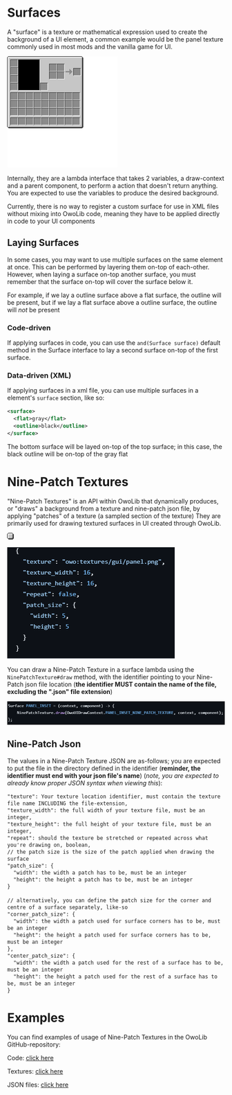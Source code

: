 # Surfaces
A "surface" is a texture or mathematical expression used to create the background of a UI element, a common example would be the panel texture commonly used in most mods and the vanilla game for UI. 

![texture](inventory.png)

Internally, they are a lambda interface that takes 2 variables, a draw-context and a parent component, to perform a action that doesn't return anything. You are expected to use the variables to produce the desired background.

Currently, there is no way to register a custom surface for use in XML files without mixing into OwoLib code, meaning they have to be applied directly in code to your UI components

## Laying Surfaces
In some cases, you may want to use multiple surfaces on the same element at once. This can be performed by layering them on-top of each-other. However, when laying a surface on-top another surface, you must remember that the surface on-top will cover the surface below it.

For example, if we lay a outline surface above a flat surface, the outline will be present, but if we lay a flat surface above a outline surface, the outline will *not* be present

### Code-driven
If applying surfaces in code, you can use the `and(Surface surface)` default method in the Surface interface to lay a second surface on-top of the first surface.

### Data-driven (XML)
If applying surfaces in a xml file, you can use multiple surfaces in a element's `surface` section, like so:
```xml
<surface>
  <flat>gray</flat>
  <outline>black</outline>
</surface>  
```
The bottom surface will be layed on-top of the top surface; in this case, the black outline will be on-top of the gray flat

# Nine-Patch Textures
"Nine-Patch Textures" is an API within OwoLib that dynamically produces, or "draws" a background from a texture and nine-patch json file, by applying "patches" of a texture (a sampled section of the texture)
They are primarily used for drawing textured surfaces in UI created through OwoLib. 

![nine-patch texture](panel.png)

![nine-patch json](json.png)

You can draw a Nine-Patch Texture in a surface lambda using the `NinePatchTexture#draw` method, with the identifier pointing to your Nine-Patch json file location (**the identifier MUST contain the name of the file, excluding the ".json" file extension**)

![nine-patch-texture draw-method](draw_method.png)

## Nine-Patch Json
The values in a Nine-Patch Texture JSON are as-follows; you are expected to put the file in the directory defined in the identifier (**reminder, the identifier must end with your json file's name**) (*note, you are expected to already know proper JSON syntax when viewing this*):
```
"texture": Your texture location identifier, must contain the texture file name INCLUDING the file-extension,
"texture_width": the full width of your texture file, must be an integer,
"texture_height": the full height of your texture file, must be an integer,
"repeat": should the texture be stretched or repeated across what you're drawing on, boolean,
// the patch size is the size of the patch applied when drawing the surface
"patch_size": {
  "width": the width a patch has to be, must be an integer
  "height": the height a patch has to be, must be an integer
}

// alternatively, you can define the patch size for the corner and centre of a surface separately, like-so
"corner_patch_size": {
  "width": the width a patch used for surface corners has to be, must be an integer
  "height": the height a patch used for surface corners has to be, must be an integer
},
"center_patch_size": {
  "width": the width a patch used for the rest of a surface has to be, must be an integer
  "height": the height a patch used for the rest of a surface has to be, must be an integer
}
```

# Examples
You can find examples of usage of Nine-Patch Textures in the OwoLib GitHub-repository:

Code: [click here](https://github.com/wisp-forest/owo-lib/blob/1.21.6/src/main/java/io/wispforest/owo/ui/core/Surface.java)

Textures: [click here](https://github.com/wisp-forest/owo-lib/tree/1.21.6/src/main/resources/assets/owo/textures/gui)

JSON files: [click here](https://github.com/wisp-forest/owo-lib/tree/1.21.6/src/main/resources/assets/owo/nine_patch_textures)
